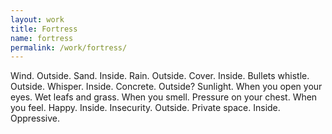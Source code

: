 ```yaml
---
layout: work
title: Fortress
name: fortress
permalink: /work/fortress/
---
```


Wind. Outside. Sand. Inside. Rain. Outside. Cover. Inside. Bullets whistle. Outside. Whisper. Inside. Concrete. Outside?
Sunlight. When you open your eyes. Wet leafs and grass. When you smell. Pressure on your chest. When you feel.
Happy. Inside. Insecurity. Outside. Private space. Inside. Oppressive.
